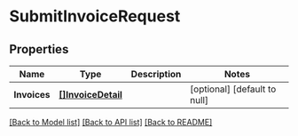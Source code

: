 # SubmitInvoiceRequest

## Properties
Name | Type | Description | Notes
------------ | ------------- | ------------- | -------------
**Invoices** | [**[]InvoiceDetail**](InvoiceDetail.md) |  | [optional] [default to null]

[[Back to Model list]](../README.md#documentation-for-models) [[Back to API list]](../README.md#documentation-for-api-endpoints) [[Back to README]](../README.md)

